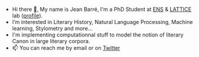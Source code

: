 - Hi there 👋, My name is Jean Barré, I'm a PhD Student at [ENS](https://www.ens.psl.eu/) & [LATTICE](https://www.lattice.cnrs.fr/) lab ([profile](https://odhn.ens.psl.eu/en/people/jean-barre)).
- I’m interested in Literary History, Natural Language Processing, Machine learning, Stylometry and more...
- I'm implementing computationnal stuff to model the notion of literary Canon in large literary corpora.
- 📫 You can reach me by email or on [Twitter](https://twitter.com/crazyjeannot)
